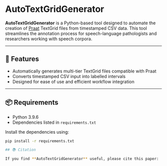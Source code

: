 # AutoTextGridGenerator

**AutoTextGridGenerator** is a Python-based tool designed to automate the creation of [Praat](http://www.fon.hum.uva.nl/praat/) TextGrid files from timestamped CSV data. This tool streamlines the annotation process for speech-language pathologists and researchers working with speech corpora.

---

## 🔧 Features

- Automatically generates multi-tier TextGrid files compatible with Praat
- Converts timestamped CSV input into labelled intervals
- Designed for ease of use and efficient workflow integration

---

## 📦 Requirements

- Python 3.9.6
- Dependencies listed in `requirements.txt`

Install the dependencies using:

```bash
pip install -r requirements.txt

## 📚 Citation

If you find **AutoTextGridGenerator** useful, please cite this paper:

```

```
